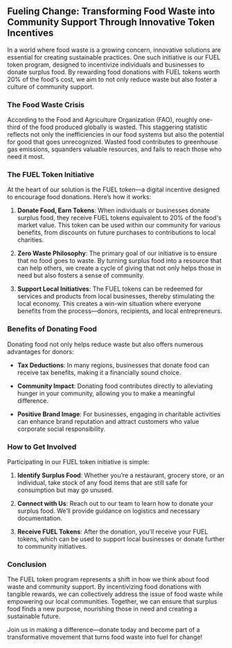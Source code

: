 ## Fueling Change: Transforming Food Waste into Community Support Through Innovative Token Incentives

In a world where food waste is a growing concern, innovative solutions are essential for creating sustainable practices. One such initiative is our FUEL token program, designed to incentivize individuals and businesses to donate surplus food. By rewarding food donations with FUEL tokens worth 20% of the food's cost, we aim to not only reduce waste but also foster a culture of community support.

### The Food Waste Crisis

According to the Food and Agriculture Organization (FAO), roughly one-third of the food produced globally is wasted. This staggering statistic reflects not only the inefficiencies in our food systems but also the potential for good that goes unrecognized. Wasted food contributes to greenhouse gas emissions, squanders valuable resources, and fails to reach those who need it most. 

### The FUEL Token Initiative

At the heart of our solution is the FUEL token—a digital incentive designed to encourage food donations. Here’s how it works:

1. **Donate Food, Earn Tokens**: When individuals or businesses donate surplus food, they receive FUEL tokens equivalent to 20% of the food's market value. This token can be used within our community for various benefits, from discounts on future purchases to contributions to local charities.

2. **Zero Waste Philosophy**: The primary goal of our initiative is to ensure that no food goes to waste. By turning surplus food into a resource that can help others, we create a cycle of giving that not only helps those in need but also fosters a sense of community.

3. **Support Local Initiatives**: The FUEL tokens can be redeemed for services and products from local businesses, thereby stimulating the local economy. This creates a win-win situation where everyone benefits from the process—donors, recipients, and local entrepreneurs.

### Benefits of Donating Food

Donating food not only helps reduce waste but also offers numerous advantages for donors:

- **Tax Deductions**: In many regions, businesses that donate food can receive tax benefits, making it a financially sound choice.

- **Community Impact**: Donating food contributes directly to alleviating hunger in your community, allowing you to make a meaningful difference.

- **Positive Brand Image**: For businesses, engaging in charitable activities can enhance brand reputation and attract customers who value corporate social responsibility.

### How to Get Involved

Participating in our FUEL token initiative is simple:

1. **Identify Surplus Food**: Whether you’re a restaurant, grocery store, or an individual, take stock of any food items that are still safe for consumption but may go unused.

2. **Connect with Us**: Reach out to our team to learn how to donate your surplus food. We’ll provide guidance on logistics and necessary documentation.

3. **Receive FUEL Tokens**: After the donation, you’ll receive your FUEL tokens, which can be used to support local businesses or donate further to community initiatives.

### Conclusion

The FUEL token program represents a shift in how we think about food waste and community support. By incentivizing food donations with tangible rewards, we can collectively address the issue of food waste while empowering our local communities. Together, we can ensure that surplus food finds a new purpose, nourishing those in need and creating a sustainable future.

Join us in making a difference—donate today and become part of a transformative movement that turns food waste into fuel for change!